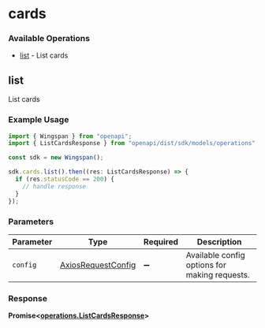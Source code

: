 # cards

### Available Operations

* [list](#list) - List cards

## list

List cards

### Example Usage

```typescript
import { Wingspan } from "openapi";
import { ListCardsResponse } from "openapi/dist/sdk/models/operations";

const sdk = new Wingspan();

sdk.cards.list().then((res: ListCardsResponse) => {
  if (res.statusCode == 200) {
    // handle response
  }
});
```

### Parameters

| Parameter                                                    | Type                                                         | Required                                                     | Description                                                  |
| ------------------------------------------------------------ | ------------------------------------------------------------ | ------------------------------------------------------------ | ------------------------------------------------------------ |
| `config`                                                     | [AxiosRequestConfig](https://axios-http.com/docs/req_config) | :heavy_minus_sign:                                           | Available config options for making requests.                |


### Response

**Promise<[operations.ListCardsResponse](../../models/operations/listcardsresponse.md)>**

